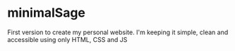 # minimalSage
First version to create my personal website. I'm keeping it simple, clean and accessible using only HTML, CSS and JS
